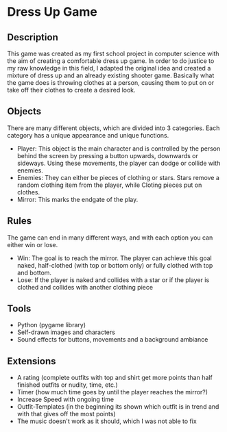 # Dress Up Game
## Description
This game was created as my first school project in computer science with the aim of creating a comfortable dress up game. 
In order to do justice to my raw knowledge in this field, I adapted the original idea and created a mixture of dress up 
and an already existing shooter game. Basically what the game does is throwing clothes at a person, causing them to put on 
or take off their clothes to create a desired look.
## Objects
There are many different objects, which are divided into 3 categories. Each category has a unique appearance and unique functions.
- Player: This object is the main character and is controlled by the person behind the screen by pressing a button upwards, downwards or sideways. Using these movements, the player can dodge or collide with enemies. 
- Enemies: They can either be pieces of clothing or stars. Stars remove a random clothing item from the player, while Cloting pieces put on clothes. 
- Mirror: This marks the endgate of the play.
## Rules
The game can end in many different ways, and with each option you can either win or lose.
- Win: The goal is to reach the mirror. The player can achieve this goal naked, half-clothed (with top or bottom only) or fully clothed with top and bottom.
- Lose: If the player is naked and collides with a star or if the player is clothed and collides with another clothing piece
## Tools
- Python (pygame library)
- Self-drawn images and characters
- Sound effects for buttons, movements and a background ambiance
## Extensions
- A rating (complete outfits with top and shirt get more points than half finished outfits or nudity, time, etc.)
- Timer (how much time goes by until the player reaches the mirror?)
- Increase Speed with ongoing time
- Outfit-Templates (in the beginning its shown which outfit is in trend and with that gives off the most points)
- The music doesn't work as it should, which I was not able to fix 
